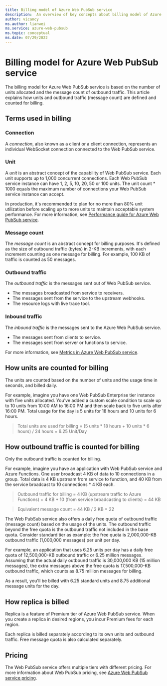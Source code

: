 ```yaml
---
title: Billing model of Azure Web PubSub service
description:  An overview of key concepts about billing model of Azure Web PubSub service.
author: vicancy
ms.author: lianwei
ms.service: azure-web-pubsub
ms.topic: conceptual
ms.date: 07/29/2022
---
```


# Billing model for Azure Web PubSub service

The billing model for Azure Web PubSub service is based on the number of units allocated and the message count of outbound traffic. This article explains how units and outbound traffic (message count) are defined and counted for billing.

## Terms used in billing

### Connection

A *connection*, also known as a client or a client connection, represents an individual WebSocket connection connected to the Web PubSub service. 

### Unit

A *unit* is an abstract concept of the capability of Web PubSub service. Each unit supports up to 1,000 concurrent connections. Each Web PubSub service instance can have 1, 2, 5, 10, 20, 50 or 100 units. The unit count * 1000 equals the maximum number of connections your Web PubSub service instance can accept. 

In production, it's recommended to plan for no more than 80% unit utilization before scaling up to more units to maintain acceptable system performance. For more information, see [Performance guide for Azure Web PubSub service](concept-performance.md).

### Message count

The *message count* is an abstract concept for billing purposes. It's defined as the size of outbound traffic (bytes) in 2-KB increments, with each increment counting as one message for billing. For example, 100 KB of traffic is counted as 50 messages. 

### Outbound traffic

The *outbound traffic* is the messages sent out of Web PubSub service. 

- The messages broadcasted from service to receivers.
- The messages sent from the service to the upstream webhooks.
- The resource logs with live trace tool. 

### Inbound traffic

The *inbound traffic* is the messages sent to the Azure Web PubSub service. 

- The messages sent from clients to service.
- The messages sent from server or functions to service.

For more information, see [Metrics in Azure Web PubSub service](concept-metrics.md).

##  How units are counted for billing

The units are counted based on the number of units and the usage time in seconds, and billed daily. 

For example, imagine you have one Web PubSub Enterprise tier instance with five units allocated. You've added a custom scale condition to scale up to 10 units from 10:00 AM to 16:00 PM and then scale back to five units after 16:00 PM. Total usage for the day is 5 units for 18 hours and 10 units for 6 hours.

> Total units are used for billing = (5 units * 18 hours + 10 units * 6 hours) / 24 hours = 6.25 Unit/Day

## How outbound traffic is counted for billing

Only the outbound traffic is counted for billing.

For example, imagine you have an application with Web PubSub service and Azure Functions. One user broadcast 4 KB of data to 10 connections in a group. Total data is 4 KB upstream from service to function, and 40 KB from the service broadcast to 10 connections * 4 KB each.

> Outbound traffic for billing = 4 KB (upstream traffic to Azure Functions) + 4 KB * 10 (from service broadcasting to clients) = 44 KB

> Equivalent message count = 44 KB / 2 KB = 22

The  Web PubSub service also offers a daily free quota of outbound traffic (message count) based on the usage of the units. The outbound traffic beyond the free quota is the outbound traffic not included in the base quota. Consider standard tier as example: the free quota is 2,000,000-KB outbound traffic (1,000,000 messages) per unit per day.

For example, an application that uses 6.25 units per day has a daily free quota of 12,500,000-KB outbound traffic or 6.25 million messages. Assuming that the actual daily outbound traffic is 30,000,000 KB (15 million messages), the extra messages above the free quota is 17,500,000-KB outbound traffic, which counts as 8.75 million messages for billing. 

As a result, you'll be billed with 6.25 standard units and 8.75 additional message units for the day. 

## How replica is billed

Replica is a feature of Premium tier of Azure Web PubSub service. When you create a replica in desired regions, you incur Premium fees for each region.

Each replica is billed separately according to its own units and outbound traffic. Free message quota is also calculated separately.

## Pricing 

The Web PubSub service offers multiple tiers with different pricing. For more information about Web PubSub pricing, see [Azure Web PubSub service pricing](https://azure.microsoft.com/pricing/details/web-pubsub).